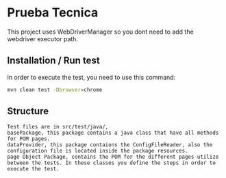 # Prueba Tecnica
This project uses WebDriverManager so you dont need to add the webdriver executor path.

## Installation / Run test

In order to execute the test, you need to use this command:

```bash
mvn clean test -Dbrowser=chrome
```

## Structure
```
Test files are in src/test/java/, 
basePackage, this package contains a java class that have all methods for POM pages.
dataProvider, this package contaions the ConfigFileReader, also the configuration file is located inside the package resources.
page Object Package, contains the POM for the different pages utilize between the tests. In these classes you define the steps in order to execute the test.
```

